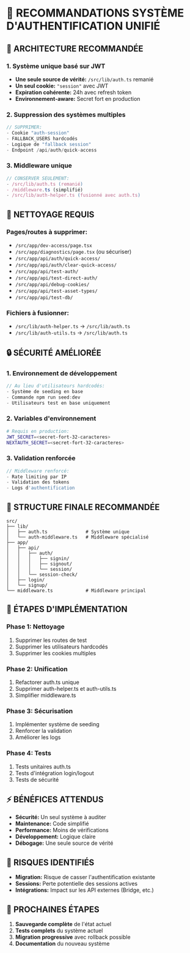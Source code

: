 # 🔐 RECOMMANDATIONS SYSTÈME D'AUTHENTIFICATION UNIFIÉ

## 🎯 ARCHITECTURE RECOMMANDÉE

### **1. Système unique basé sur JWT** 
- **Une seule source de vérité:** `/src/lib/auth.ts` remanié
- **Un seul cookie:** `"session"` avec JWT
- **Expiration cohérente:** 24h avec refresh token
- **Environnement-aware:** Secret fort en production

### **2. Suppression des systèmes multiples**
```typescript
// SUPPRIMER:
- Cookie "auth-session" 
- FALLBACK_USERS hardcodés
- Logique de "fallback session"
- Endpoint /api/auth/quick-access
```

### **3. Middleware unique**
```typescript
// CONSERVER SEULEMENT:
- /src/lib/auth.ts (remanié)
- /middleware.ts (simplifié)
- /src/lib/auth-helper.ts (fusionné avec auth.ts)
```

## 🧹 NETTOYAGE REQUIS

### **Pages/routes à supprimer:**
- `/src/app/dev-access/page.tsx`
- `/src/app/diagnostics/page.tsx` (ou sécuriser)
- `/src/app/api/auth/quick-access/`
- `/src/app/api/auth/clear-quick-access/`
- `/src/app/api/test-auth/`
- `/src/app/api/test-direct-auth/`
- `/src/app/api/debug-cookies/`
- `/src/app/api/test-asset-types/`
- `/src/app/api/test-db/`

### **Fichiers à fusionner:**
- `/src/lib/auth-helper.ts` → `/src/lib/auth.ts`
- `/src/lib/auth-utils.ts` → `/src/lib/auth.ts`

## 🔒 SÉCURITÉ AMÉLIORÉE

### **1. Environnement de développement**
```typescript
// Au lieu d'utilisateurs hardcodés:
- Système de seeding en base
- Commande npm run seed:dev
- Utilisateurs test en base uniquement
```

### **2. Variables d'environnement**
```bash
# Requis en production:
JWT_SECRET=<secret-fort-32-caracteres>
NEXTAUTH_SECRET=<secret-fort-32-caracteres>
```

### **3. Validation renforcée**
```typescript
// Middleware renforcé:
- Rate limiting par IP
- Validation des tokens
- Logs d'authentification
```

## 🚀 STRUCTURE FINALE RECOMMANDÉE

```
src/
├── lib/
│   ├── auth.ts              # Système unique
│   └── auth-middleware.ts   # Middleware spécialisé
├── app/
│   ├── api/
│   │   ├── auth/
│   │   │   ├── signin/
│   │   │   ├── signout/
│   │   │   └── session/
│   │   └── session-check/
│   ├── login/
│   └── signup/
└── middleware.ts            # Middleware principal
```

## 🔧 ÉTAPES D'IMPLÉMENTATION

### **Phase 1: Nettoyage**
1. Supprimer les routes de test
2. Supprimer les utilisateurs hardcodés
3. Supprimer les cookies multiples

### **Phase 2: Unification**
1. Refactorer auth.ts unique
2. Supprimer auth-helper.ts et auth-utils.ts
3. Simplifier middleware.ts

### **Phase 3: Sécurisation**
1. Implémenter système de seeding
2. Renforcer la validation
3. Améliorer les logs

### **Phase 4: Tests**
1. Tests unitaires auth.ts
2. Tests d'intégration login/logout
3. Tests de sécurité

## ⚡ BÉNÉFICES ATTENDUS

- **Sécurité:** Un seul système à auditer
- **Maintenance:** Code simplifié
- **Performance:** Moins de vérifications
- **Développement:** Logique claire
- **Débogage:** Une seule source de vérité

## 🚨 RISQUES IDENTIFIÉS

- **Migration:** Risque de casser l'authentification existante
- **Sessions:** Perte potentielle des sessions actives
- **Intégrations:** Impact sur les API externes (Bridge, etc.)

## 📝 PROCHAINES ÉTAPES

1. **Sauvegarde complète** de l'état actuel
2. **Tests complets** du système actuel
3. **Migration progressive** avec rollback possible
4. **Documentation** du nouveau système 